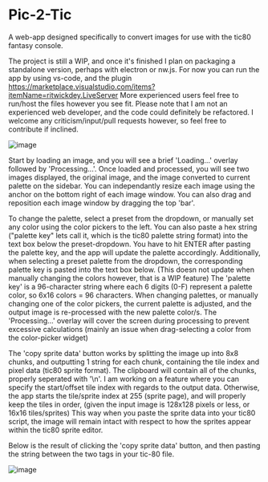 # Pic-2-Tic
A web-app designed specifically to convert images for use with the tic80 fantasy console. 

The project is still a WIP, and once it's finished I plan on packaging a standalone version, perhaps with electron or nw.js.
For now you can run the app by using vs-code, and the plugin https://marketplace.visualstudio.com/items?itemName=ritwickdey.LiveServer
More experienced users feel free to run/host the files however you see fit. Please note that I am not an experienced web developer, and the code could definitely be refactored. I welcome any criticism/input/pull requests however, so feel free to contribute if inclined.

![image](https://user-images.githubusercontent.com/25288625/227027839-fca3cd29-7825-4be3-9474-2f851ca1612d.png)

Start by loading an image, and you will see a brief 'Loading...' overlay followed by 'Processing...'. Once loaded and processed, you will see two images displayed, the original image, and the image converted to current palette on the sidebar. You can independantly resize each image using the anchor on the bottom right of each image window. You can also drag and reposition each image window by dragging the top 'bar'. 

To change the palette, select a preset from the dropdown, or manually set any color using the color pickers to the left. You can also paste a hex string ("palette key" lets call it, which is the tic80 palette string format) into the text box below the preset-dropdown. You have to hit ENTER after pasting the palette key, and the app will update the palette accordingly. Additionally, when selecting a preset palette from the dropdown, the corresponding palette key is pasted into the text box below. (This doesn not update when manually changing the colors however, that is a WIP feature) The 'palette key' is a 96-character string where each 6 digits (0-F) represent a palette color, so 6x16 colors = 96 characters. When changing palettes, or manually changing one of the color pickers, the current palette is adjusted, and the output image is re-processed with the new palette color/s. The 'Processing...' overlay will cover the screen during processing to prevent excessive calculations (mainly an issue when drag-selecting a color from the color-picker widget)

The 'copy sprite data' button works by splitting the image up into 8x8 chunks, and outputting 1 string for each chunk, containing the tile index and pixel data (tic80 sprite format). The clipboard will contain all of the chunks, properly seperated with '\n'. I am working on a feature where you can specify the start/offset tile index with regards to the output data. Otherwise, the app starts the tile/sprite index at 255 (sprite page), and will properly keep the tiles in order, (given the input image is 128x128 pixels or less, or 16x16 tiles/sprites) This way when you paste the sprite data into your tic80 script, the image will remain intact with respect to how the sprites appear within the tic80 sprite editor.

Below is the result of clicking the 'copy sprite data' button, and then pasting the string between the two <SPRITES> </SPRITES> tags in your tic-80 file.
 
![image](https://user-images.githubusercontent.com/25288625/227029707-522adcec-e08e-4416-926e-c6abdc1f8434.png)
